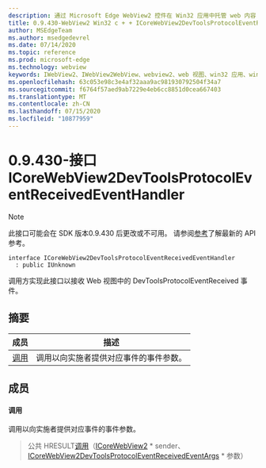 ```yaml
---
description: 通过 Microsoft Edge WebView2 控件在 Win32 应用中托管 web 内容
title: 0.9.430-WebView2 Win32 c + + ICoreWebView2DevToolsProtocolEventReceivedEventHandler
author: MSEdgeTeam
ms.author: msedgedevrel
ms.date: 07/14/2020
ms.topic: reference
ms.prod: microsoft-edge
ms.technology: webview
keywords: IWebView2、IWebView2WebView、webview2、web 视图、win32 应用、win32、edge、ICoreWebView2、ICoreWebView2Host、浏览器控件、边缘 html
ms.openlocfilehash: 63c053e98c3e4af32aaa9ac981930792504f34a7
ms.sourcegitcommit: f6764f57aed9ab7229e4eb6cc8851d0cea667403
ms.translationtype: MT
ms.contentlocale: zh-CN
ms.lasthandoff: 07/15/2020
ms.locfileid: "10877959"
---
```

# 0.9.430-接口 ICoreWebView2DevToolsProtocolEventReceivedEventHandler 

> [!NOTE]
> 此接口可能会在 SDK 版本0.9.430 后更改或不可用。 请参阅[参考](../../../webview2-api-reference.md)了解最新的 API 参考。

```
interface ICoreWebView2DevToolsProtocolEventReceivedEventHandler
  : public IUnknown
```

调用方实现此接口以接收 Web 视图中的 DevToolsProtocolEventReceived 事件。

## 摘要

 成员                        | 描述
--------------------------------|---------------------------------------------
[调用](#invoke) | 调用以向实施者提供对应事件的事件参数。

## 成员

#### 调用 

调用以向实施者提供对应事件的事件参数。

> 公共 HRESULT[调用](#invoke)（[ICoreWebView2](ICoreWebView2.md) * sender、[ICoreWebView2DevToolsProtocolEventReceivedEventArgs](ICoreWebView2DevToolsProtocolEventReceivedEventArgs.md) * 参数）


